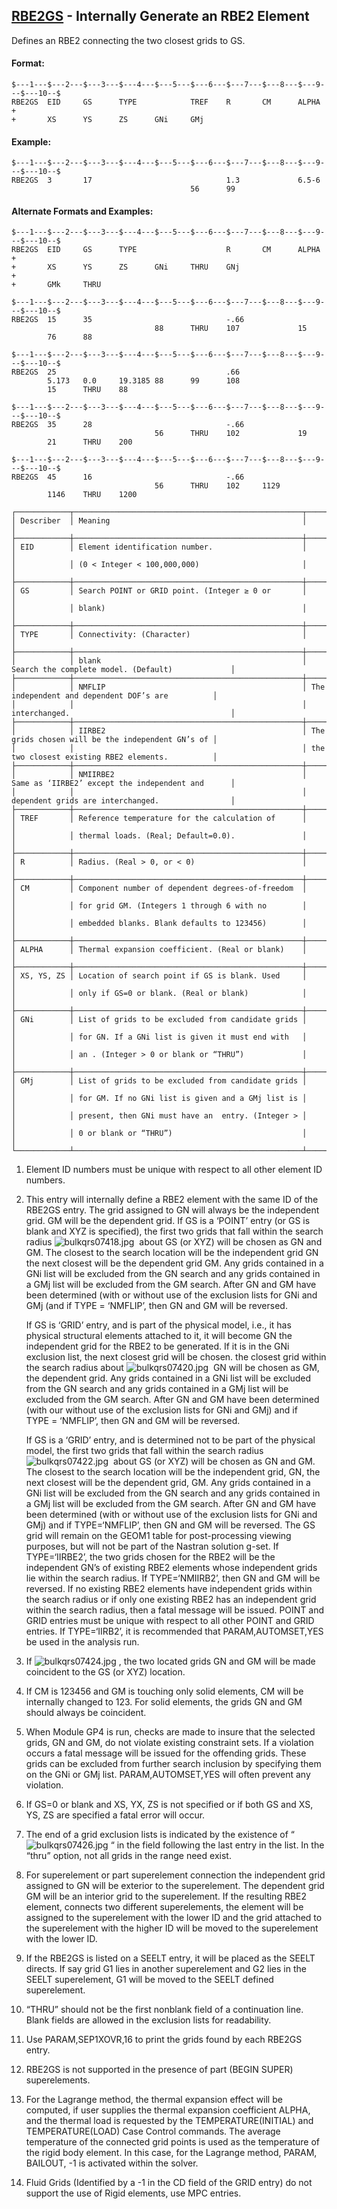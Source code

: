 ## [RBE2GS](https://help.hexagonmi.com/bundle/MSC_Nastran_2022.4/page/Nastran_Combined_Book/qrg/bulkqrs/TOC.RBE2GS.xhtml) - Internally Generate an RBE2 Element

Defines an RBE2 connecting the two closest grids to GS.

#### Format:

```nastran
$---1---$---2---$---3---$---4---$---5---$---6---$---7---$---8---$---9---$---10--$
RBE2GS  EID     GS      TYPE            TREF    R       CM      ALPHA   +       
+       XS      YS      ZS      GNi     GMj                                     
```

#### Example:

```nastran
$---1---$---2---$---3---$---4---$---5---$---6---$---7---$---8---$---9---$---10--$
RBE2GS  3       17                              1.3             6.5-6           
                                        56      99                              
```

#### Alternate Formats and Examples:

```nastran
$---1---$---2---$---3---$---4---$---5---$---6---$---7---$---8---$---9---$---10--$
RBE2GS  EID     GS      TYPE                    R       CM      ALPHA   +       
+       XS      YS      ZS      GNi     THRU    GNj                     +       
+       GMk     THRU                                                            
```

```nastran
$---1---$---2---$---3---$---4---$---5---$---6---$---7---$---8---$---9---$---10--$
RBE2GS  15      35                              -.66                            
                                88      THRU    107             15              
        76      88                                                              
```

```nastran
$---1---$---2---$---3---$---4---$---5---$---6---$---7---$---8---$---9---$---10--$
RBE2GS  25                                      .66                             
        5.173   0.0     19.3185 88      99      108                             
        15      THRU    88                                                      
```

```nastran
$---1---$---2---$---3---$---4---$---5---$---6---$---7---$---8---$---9---$---10--$
RBE2GS  35      28                              -.66                            
                                56      THRU    102             19              
        21      THRU    200                                                     
```

```nastran
$---1---$---2---$---3---$---4---$---5---$---6---$---7---$---8---$---9---$---10--$
RBE2GS  45      16                              -.66                            
                                56      THRU    102     1129                    
        1146    THRU    1200                                                    
```

```text
┌────────────┬───────────────────────────────────────────────────┬──────────────────────────────────────────────────┐
│ Describer  │ Meaning                                           │                                                  │
├────────────┼───────────────────────────────────────────────────┼──────────────────────────────────────────────────┤
│ EID        │ Element identification number.                    │                                                  │
│            │ (0 < Integer < 100,000,000)                       │                                                  │
├────────────┼───────────────────────────────────────────────────┼──────────────────────────────────────────────────┤
│ GS         │ Search POINT or GRID point. (Integer ≥ 0 or       │                                                  │
│            │ blank)                                            │                                                  │
├────────────┼───────────────────────────────────────────────────┼──────────────────────────────────────────────────┤
│ TYPE       │ Connectivity: (Character)                         │                                                  │
├────────────┼───────────────────────────────────────────────────┼──────────────────────────────────────────────────┤
│            │ blank                                             │ Search the complete model. (Default)             │
├────────────┼───────────────────────────────────────────────────┼──────────────────────────────────────────────────┤
│            │ NMFLIP                                            │ The independent and dependent DOF’s are          │
│            │                                                   │ interchanged.                                    │
├────────────┼───────────────────────────────────────────────────┼──────────────────────────────────────────────────┤
│            │ IIRBE2                                            │ The grids chosen will be the independent GN’s of │
│            │                                                   │ the two closest existing RBE2 elements.          │
├────────────┼───────────────────────────────────────────────────┼──────────────────────────────────────────────────┤
│            │ NMIIRBE2                                          │ Same as ‘IIRBE2’ except the independent and      │
│            │                                                   │ dependent grids are interchanged.                │
├────────────┼───────────────────────────────────────────────────┼──────────────────────────────────────────────────┤
│ TREF       │ Reference temperature for the calculation of      │                                                  │
│            │ thermal loads. (Real; Default=0.0).               │                                                  │
├────────────┼───────────────────────────────────────────────────┼──────────────────────────────────────────────────┤
│ R          │ Radius. (Real > 0, or < 0)                        │                                                  │
├────────────┼───────────────────────────────────────────────────┼──────────────────────────────────────────────────┤
│ CM         │ Component number of dependent degrees-of-freedom  │                                                  │
│            │ for grid GM. (Integers 1 through 6 with no        │                                                  │
│            │ embedded blanks. Blank defaults to 123456)        │                                                  │
├────────────┼───────────────────────────────────────────────────┼──────────────────────────────────────────────────┤
│ ALPHA      │ Thermal expansion coefficient. (Real or blank)    │                                                  │
├────────────┼───────────────────────────────────────────────────┼──────────────────────────────────────────────────┤
│ XS, YS, ZS │ Location of search point if GS is blank. Used     │                                                  │
│            │ only if GS=0 or blank. (Real or blank)            │                                                  │
├────────────┼───────────────────────────────────────────────────┼──────────────────────────────────────────────────┤
│ GNi        │ List of grids to be excluded from candidate grids │                                                  │
│            │ for GN. If a GNi list is given it must end with   │                                                  │
│            │ an . (Integer > 0 or blank or “THRU”)             │                                                  │
├────────────┼───────────────────────────────────────────────────┼──────────────────────────────────────────────────┤
│ GMj        │ List of grids to be excluded from candidate grids │                                                  │
│            │ for GM. If no GNi list is given and a GMj list is │                                                  │
│            │ present, then GNi must have an  entry. (Integer > │                                                  │
│            │ 0 or blank or “THRU”)                             │                                                  │
└────────────┴───────────────────────────────────────────────────┴──────────────────────────────────────────────────┘
```

1. Element ID numbers must be unique with respect to all other element ID numbers.
2. This entry will internally define a RBE2 element with the same ID of the RBE2GS entry. The grid assigned to GN will always be the independent grid. GM will be the dependent grid. If GS is a ‘POINT’ entry (or GS is blank and XYZ is specified), the first two grids that fall within the search radius  ![bulkqrs07418.jpg](https://help-be.hexagonmi.com/bundle/MSC_Nastran_2022.4/page/Nastran_Combined_Book/qrg/bulkqrs/../../../assets/bulkqrs07418.jpg?_LANG=enus)  about GS (or XYZ) will be chosen as GN and GM. The closest to the search location will be the independent grid GN the next closest will be the dependent grid GM. Any grids contained in a GNi list will be excluded from the GN search and any grids contained in a GMj list will be excluded from the GM search. After GN and GM have been determined (with or without use of the exclusion lists for GNi and GMj (and if TYPE = ‘NMFLIP’, then GN and GM will be reversed.

     If GS is ‘GRID’ entry, and is part of the physical model, i.e., it has physical structural elements attached to it, it will become GN the independent grid for the RBE2 to be generated. If it is in the GNi exclusion list, the next closest grid will be chosen. the closest grid within the search radius about  ![bulkqrs07420.jpg](https://help-be.hexagonmi.com/bundle/MSC_Nastran_2022.4/page/Nastran_Combined_Book/qrg/bulkqrs/../../../assets/bulkqrs07420.jpg?_LANG=enus)  GN will be chosen as GM, the dependent grid. Any grids contained in a GNi list will be excluded from the GN search and any grids contained in a GMj list will be excluded from the GM search. After GN and GM have been determined (with our without use of the exclusion lists for GNi and GMj) and if TYPE = ‘NMFLIP’, then GN and GM will be reversed.

     If GS is a ‘GRID’ entry, and is determined not to be part of the physical model, the first two grids that fall within the search radius  ![bulkqrs07422.jpg](https://help-be.hexagonmi.com/bundle/MSC_Nastran_2022.4/page/Nastran_Combined_Book/qrg/bulkqrs/../../../assets/bulkqrs07422.jpg?_LANG=enus)  about GS (or XYZ) will be chosen as GN and GM. The closest to the search location will be the independent grid, GN, the next closest will be the dependent grid, GM. Any grids contained in a GNi list will be excluded from the GN search and any grids contained in a GMj list will be excluded from the GM search. After GN and GM have been determined (with or without use of the exclusion lists for GNi and GMj) and if TYPE=‘NMFLIP’, then GN and GM will be reversed. The GS grid will remain on the GEOM1 table for post-processing viewing purposes, but will not be part of the Nastran solution g-set. If TYPE=‘IIRBE2’, the two grids chosen for the RBE2 will be the independent GN’s of existing RBE2 elements whose independent grids lie within the search radius. If TYPE=‘NMIIRB2’, then GN and GM will be reversed. If no existing RBE2 elements have independent grids within the search radius or if only one existing RBE2 has an independent grid within the search radius, then a fatal message will be issued. POINT and GRID entries must be unique with respect to all other POINT and GRID entries. If TYPE=‘IIRB2’, it is recommended that PARAM,AUTOMSET,YES be used in the analysis run.

3. If  ![bulkqrs07424.jpg](https://help-be.hexagonmi.com/bundle/MSC_Nastran_2022.4/page/Nastran_Combined_Book/qrg/bulkqrs/../../../assets/bulkqrs07424.jpg?_LANG=enus) , the two located grids GN and GM will be made coincident to the GS (or XYZ) location.
4. If CM is 123456 and GM is touching only solid elements, CM will be internally changed to 123. For solid elements, the grids GN and GM should always be coincident.
5. When Module GP4 is run, checks are made to insure that the selected grids, GN and GM, do not violate existing constraint sets. If a violation occurs a fatal message will be issued for the offending grids. These grids can be excluded from further search inclusion by specifying them on the GNi or GMj list. PARAM,AUTOMSET,YES will often prevent any violation.
6. If GS=0 or blank and XS, YX, ZS is not specified or if both GS and XS, YS, ZS are specified a fatal error will occur.
7. The end of a grid exclusion lists is indicated by the existence of “ ![bulkqrs07426.jpg](https://help-be.hexagonmi.com/bundle/MSC_Nastran_2022.4/page/Nastran_Combined_Book/qrg/bulkqrs/../../../assets/bulkqrs07426.jpg?_LANG=enus) “ in the field following the last entry in the list. In the “thru” option, not all grids in the range need exist.
8. For superelement or part superelement connection the independent grid assigned to GN will be exterior to the superelement. The dependent grid GM will be an interior grid to the superelement. If the resulting RBE2 element, connects two different superelements, the element will be assigned to the superelement with the lower ID and the grid attached to the superelement with the higher ID will be moved to the superelement with the lower ID.
9. If the RBE2GS is listed on a SEELT entry, it will be placed as the SEELT directs. If say grid G1 lies in another superelement and G2 lies in the SEELT superelement, G1 will be moved to the SEELT defined superelement.
10. “THRU” should not be the first nonblank field of a continuation line. Blank fields are allowed in the exclusion lists for readability.
11. Use PARAM,SEP1XOVR,16 to print the grids found by each RBE2GS entry.
12. RBE2GS is not supported in the presence of part (BEGIN SUPER) superelements.
13. For the Lagrange method, the thermal expansion effect will be computed, if user supplies the thermal expansion coefficient ALPHA, and the thermal load is requested by the TEMPERATURE(INITIAL) and TEMPERATURE(LOAD) Case Control commands. The average temperature of the connected grid points is used as the temperature of the rigid body element. In this case, for the Lagrange method, PARAM, BAILOUT, -1 is activated within the solver.
14. Fluid Grids (Identified by a -1 in the CD field of the GRID entry) do not support the use of Rigid elements, use MPC entries.
